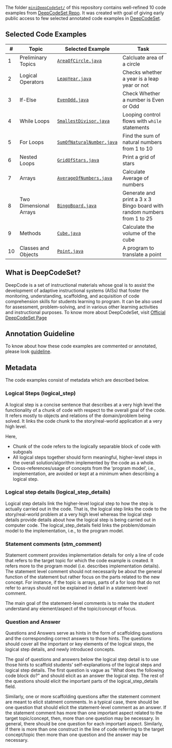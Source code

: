 The folder [`miniDeepCodeSet/`](miniDeepCodeSet) of this repository contains well-refined 10 code examples from [DeepCodeSet Repo](https://github.com/CSEdPad/annotated-java-examples). It was created with goal of giving early public access to few selected annotated code examples in [DeepCodeSet](https://github.com/CSEdPad/annotated-java-examples).

## Selected Code Examples
\#    | Topic | Selected Example | Task
----- | ----- | ----------- | --------
1  | Preliminary Topics | [`AreaOfCircle.java`](miniDeepCodeSet/01.PreliminaryTopics) | Calcluate area of a circle
2  | Logical Operators | [`LeapYear.java`](miniDeepCodeSet/05.LogicalOperators) | Checks whether a year is a leap year or not
3  | If-Else | [`EvenOdd.java`](miniDeepCodeSet/07.IfElse) | Check Whether a number is Even or Odd
4  | While Loops | [`SmallestDivisor.java`](miniDeepCodeSet/09.WhileLoops) | Looping control flows with `while` statements
5 | For Loops | [`SumOfNaturalNumber.java`](miniDeepCodeSet/11.ForLoops) | Find the sum of natural numbers from 1 to 10
6 | Nested Loops | [`GridOfStars.java`](miniDeepCodeSet/12.NestedLoops) | Print a grid of stars
7 | Arrays | [`AverageOfNumbers.java`](/miniDeepCodeSet/13.Arrays) | Calculate Average of numbers
8 | Two Dimensional Arrays | [`BingoBoard.java`](miniDeepCodeSet/14.TwoDimensionalArrays) | Generate and print a 3 x 3 Bingo board with random numbers from 1 to 25
9 | Methods | [`Cube.java`](miniDeepCodeSet/16.Methods) | Calculate the volume of the cube|
10 | Classes and Objects | [`Point.java`](miniDeepCodeSet/17.ClassesObject) | A program to translate a point

## What is  DeepCodeSet?
DeepCode is a set of instructional materials whose goal is to assist the development of adaptive instructional systems (AISs) that foster the monitoring, understanding, scaffolding, and acquisition of code comprehension skills for students learning to program. It can be also used for assessment, problem-solving, and in various other learning activities and instructional purposes. To know more about DeepCodeSet, visit [Official DeepCodeSet Page](https://github.com/CSEdPad/annotated-java-examples)

## Annotation Guideline
To know about how these code examples are commented or annotated, please look [guideline](https://github.com/CSEdPad/annotated-java-examples/blob/master/guidelines.md). 
## Metadata
The code examples consist of metadata which are described below.

### Logical Steps (logical_step)
A logical step is a concise sentence that describes at a very high level the functionality of a chunk of code with respect to the overall goal of the code. It refers mostly to objects and relations of the domain/problem being solved. It links the code chunk to the story/real-world application at a very high level.

Here,
* Chunk of the code refers to the logically separable block of code with subgoals
* All logical steps together should form meaningful, higher-level steps in the overall solution/algorithm implemented by the code as a whole.
* Cross-references/usage of concepts from the ‘program model’, i.e., implementation, are avoided or kept at a minimum when describing a logical step.

### Logical step details (logical_step_details)
Logical step details link the higher-level logical step to how the step is actually carried out in the code. That is, the logical step links the code to the story/real-world problem at a very high level whereas the logical step details provide details about how the logical step is being carried out in computer code. The logical_step_details field links the problem/domain model to the implementation, i.e., to the program model.
 
### Statement comments (stm_comment)
Statement comment provides implementation details for only a line of code that refers to the target topic for which the code example is created. It refers more to the program model (i.e. describes implementation details). The statement level comment should not necessarily be about the general function of the statement but rather focus on the parts related to the new concept.  For instance, if the topic is arrays, parts of a for loop that do not refer to arrays should not be explained in detail in a statement-level comment.

The main goal of the statement-level comments is to make the student understand any element/aspect of the topic/concept of focus. 

### Question and Answer
Questions and Answers serve as hints in the form of scaffolding questions and the corresponding correct answers to those hints. The questions should cover all the important or key elements of the logical steps, the logical step details, and newly introduced concepts. 

The goal of questions and answers below the logical step detail is to use those hints to scaffold students’ self-explanations of the logical steps and logical step details.  The first question is vague as "What does the following code block do?" and should elicit as an answer the logical step.  The rest of the questions should elicit the important parts of the logical_step_details field.

Similarly, one or more scaffolding questions after the statement comment are meant to elicit statment comments. In a typical case, there should be one question that should elicit the statement-level comment as an answer. If the statement comment has more than one important aspect related to the target topic/concept, then, more than one question may be necessary. In general, there should be one question for each important aspect. Similarly, if there is more than one construct in the line of code referring to the target concept/topic then more than one question and the answer may be necessary.

